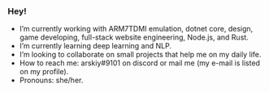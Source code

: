### Hey!

- I’m currently working with ARM7TDMI emulation, dotnet core, design, game developing, full-stack website engineering, Node.js, and Rust.
- I’m currently learning deep learning and NLP.
- I’m looking to collaborate on small projects that help me on my daily life.
- How to reach me: arskiy#9101 on discord or mail me (my e-mail is listed on my profile).
- Pronouns: she/her.
